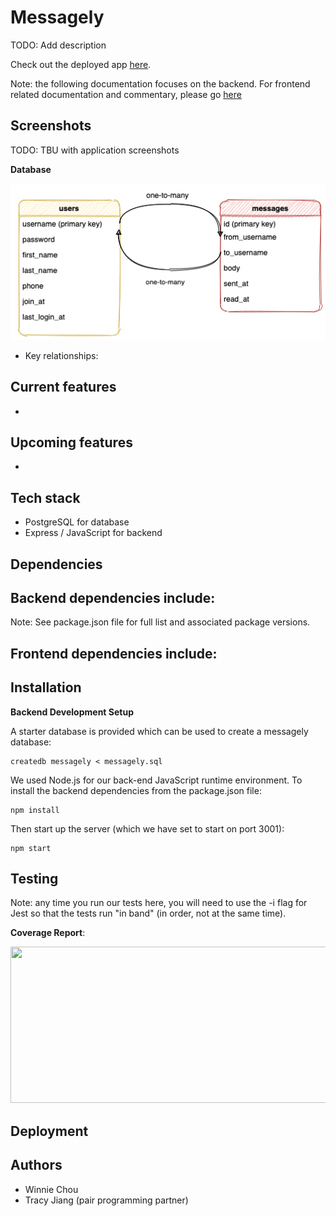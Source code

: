 # Messagely

TODO: Add description

Check out the deployed app <a href="">here</a>.

Note: the following documentation focuses on the backend. For frontend related documentation and commentary, please go <a href="">here</a> 

## Screenshots

TODO: TBU with application screenshots

**Database**

<img src="/static/images/database-er-diagram.png" width="750" height="250">

- Key relationships:


## Current features
- 

## Upcoming features
- 

## Tech stack
- PostgreSQL for database
- Express / JavaScript for backend

## Dependencies
**Backend dependencies** include:
- 

Note: See package.json file for full list and associated package versions.

**Frontend dependencies** include:
- 

## Installation
**Backend Development Setup**

A starter database is provided which can be used to create a messagely database:
```console
createdb messagely < messagely.sql
```

We used Node.js for our back-end JavaScript runtime environment. To install the backend dependencies from the package.json file:
```console
npm install
```

Then start up the server (which we have set to start on port 3001):
```console
npm start
```

## Testing

Note: any time you run our tests here, you will need to use the -i flag for Jest so that the tests run "in band" (in order, not at the same time).

**Coverage Report**:

<img src="" width="600" height="250">


## Deployment


## Authors
- Winnie Chou
- Tracy Jiang (pair programming partner)